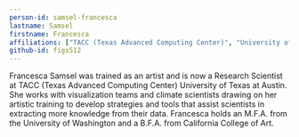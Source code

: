 ```yaml
---
person-id: samsel-francesca
lastname: Samsel
firstname: Francesca
affiliations: ["TACC (Texas Advanced Computing Center)", "University of Texas at Austin"]
github-id: figs512
---
```

Francesca Samsel was trained as an artist and is now a Research Scientist at TACC (Texas Advanced Computing Center) University of Texas at Austin. She works with visualization teams and climate scientists drawing on her artistic training to develop strategies and tools that assist scientists in extracting more knowledge from their data. Francesca holds an M.F.A. from the University of Washington and a B.F.A. from California College of Art.